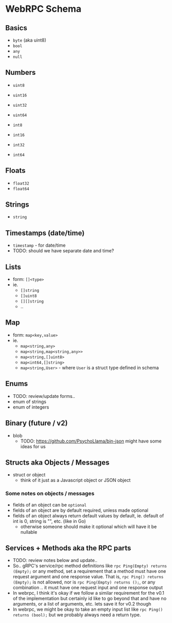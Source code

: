 WebRPC Schema
=============

## Basics

- `byte` (aka uint8)
- `bool`
- `any`
- `null`


## Numbers

- `uint8`
- `uint16`
- `uint32`
- `uint64`

- `int8`
- `int16`
- `int32`
- `int64`


## Floats

- `float32`
- `float64`


## Strings

- `string`


## Timestamps (date/time)

- `timestamp` - for date/time
- TODO: should we have separate date and time? 

## Lists

- form: `[]<type>`
- ie.
  * `[]string`
  * `[]uint8`
  * `[][]string`
  * ..


## Map

- form: `map<key,value>`
- ie.
  * `map<string,any>`
  * `map<string,map<string,any>>`
  * `map<string,[]uint8>`
  * `map<int64,[]string>`
  * `map<string,User>` - where `User` is a struct type defined in schema


## Enums

- TODO: review/update forms..
- enum of strings
- enum of integers


## Binary (future / v2)

- blob
  * TODO: https://github.com/PsychoLlama/bin-json might have some ideas for us


## Structs aka Objects / Messages

- struct or object
  * think of it just as a Javascript object or JSON object

### Some notes on objects / messages

- fields of an object can be `optional`
- fields of an object are by default required, unless made optional
- fields of an object always return default values by default, ie. default of int is 0, string is "", etc. (like in Go)
  - otherwise someone should make it optional which will have it be nullable


## Services + Methods aka the RPC parts

- TODO: review notes below and update.. 
- So.. gRPC's service/rpc method definitions like `rpc Ping(Empty) returns (Empty);` or any method, set
a requirement that a method must have one request argument and one response value. That is,
`rpc Ping() returns (Empty);` is not allowed, nor is `rpc Ping(Empty) returns ();`, or any combination
.. it must have one request input and one response output
- In webrpc, I think it's okay if we follow a similar requirement for the v0.1 of the implementation
but certainly id like to go beyond that and have no arguments, or  a list of arguments, etc.
lets save it for v0.2 though
- In webrpc, we might be okay to take an empty input list like `rpc Ping() returns (bool);` but
we probably always need a return type.
